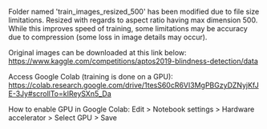 Folder named 'train_images_resized_500' has been modified due to file size limitations. Resized with regards to aspect ratio having max dimension 500. While this improves speed of training, some limitations may be accuracy due to compression (some loss in image details may occur).

Original images can be downloaded at this link below:
https://www.kaggle.com/competitions/aptos2019-blindness-detection/data

Access Google Colab (training is done on a GPU):
https://colab.research.google.com/drive/1tesS60cR6VI3MgPBGzyDZNyjKfJE-3Jy#scrollTo=kIReySXn5_Da

How to enable GPU in Google Colab:
Edit > Notebook settings > Hardware accelerator > Select GPU > Save
